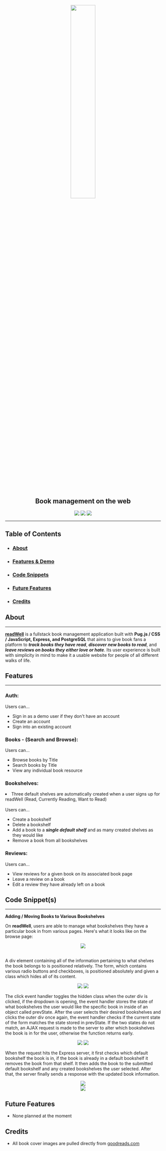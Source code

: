 <p align=center>
<a href="https://aagoodreads.herokuapp.com">
<img width="40%;" src='./wiki/images/readwell-logo.png'>
</a>
</p>

<h2 align="center">Book management on the web</h2>
<div align="center">
<img src="https://img.shields.io/badge/Status-Live-brightgreen">
<img src="https://img.shields.io/badge/Front End-Pug.js / CSS / JavaScript-blueviolet">
<img src="https://img.shields.io/badge/Back End-Express-blue">
</div>
<hr></hr>

## Table of Contents

- ### [About](#about)
- ### [Features & Demo](#featuresanddemo)
- ### [Code Snippets](#codesnippets)
- ### [Future Features](#futurefeatures)
- ### [Credits](#credits)

<h2 id="about">About</h2>
<hr></hr>
<a href="https://aagoodreads.herokuapp.com"><strong>readWell</strong></a> is a fullstack book management application built with <strong>Pug.js / CSS / JavaScript, Express, and PostgreSQL</strong> that aims to give book fans a platform to <em><strong>track books they have read</strong></em>, <em><strong>discover new books to read</strong></em>, and <em><strong>leave reviews on books they either love or hate</strong></em>. Its user experience is built with simplicity in mind to make it a usable website for people of all different walks of life.

<h2 id="featuresanddemo">Features</h2>
<hr></hr>

### Auth:

Users can...

- Sign in as a demo user if they don't have an account
- Create an account
- Sign into an existing account

### Books - (Search and Browse):

Users can...

- Browse books by Title
- Search books by Title
- View any individual book resource

### Bookshelves:

<li>Three default shelves are automatically created when a user signs up for readWell (Read, Currently Reading, Want to Read)</li>
<br/>
Users can...
<ul>
<li>Create a bookshelf</li>
<li>Delete a bookshelf</li>
<li>Add a book to a <em><strong>single default shelf</strong></em> and as many created shelves as they would like</li>
<li>Remove a book from all bookshelves</li>
</ul>

### Reviews:

Users can...

- View reviews for a given book on its associated book page
- Leave a review on a book
- Edit a review they have already left on a book

<h2 id="codesnippets">Code Snippet(s)</h2>
<hr></hr>

**Adding / Moving Books to Various Bookshelves**

On <strong>readWell</strong>, users are able to manage what bookshelves they have a particular book in from various pages. Here's what it looks like on the browse page:

<div align='center'>
<img src='./wiki/images/bookshelf-management.gif' />
</div>
<br/>

A div element containing all of the information pertaining to what shelves the book belongs to is positioned relatively. The form, which contains various radio buttons and checkboxes, is positioned absolutely and given a class which hides all of its content.

<div align='center'>
<img src='./wiki/images/body-shelves-container.PNG' />
<img src='./wiki/images/body-shelves-container-css.PNG' />
</div>

The click event handler toggles the hidden class when the outer div is clicked, if the dropdown is opening, the event handler stores the state of what bookshelves the user would like the specific book in inside of an object called prevState. After the user selects their desired bookshelves and clicks the outer div once again, the event handler checks if the current state of the form matches the state stored in prevState. If the two states do not match, an AJAX request is made to the server to alter which bookshelves the book is in for the user, otherwise the function returns early.

<div align='center'>
<img src='./wiki/images/shelf-click-handler.png' />
<img src='./wiki/images/shelf-click-handler-2.png' />
</div>

When the request hits the Express server, it first checks which default bookshelf the book is in, if the book is already in a default bookshelf it removes the book from that shelf. It then adds the book to the submitted default bookshelf and any created bookshelves the user selected. After that, the server finally sends a response with the updated book information.

<div align='center'>
<img src='./wiki/images/bookshelf-server-1.PNG'/>
<br/>
<img src='./wiki/images/bookshelf-server-2.PNG'/>
</div>

<h2 id="futurefeatures">Future Features</h2>

- None planned at the moment

<h2 id="credits">Credits</h2>

- All book cover images are pulled directly from [goodreads.com](https://goodreads.com)
